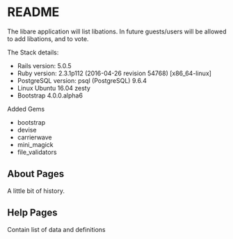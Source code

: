 # README

The libare application will list libations.
In future guests/users will be allowed to add libations, and to vote.

The Stack details:

* Rails version: 5.0.5
* Ruby version:  2.3.1p112 (2016-04-26 revision 54768) [x86_64-linux]
* PostgreSQL version: psql (PostgreSQL) 9.6.4
* Linux Ubuntu 16.04 zesty
* Bootstrap 4.0.0.alpha6

Added Gems
* bootstrap
* devise
* carrierwave
* mini_magick
* file_validators

## About Pages

A little bit of history.

## Help Pages

Contain list of data and definitions
